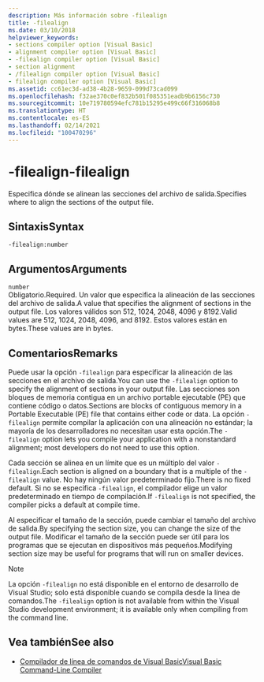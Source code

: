 ```yaml
---
description: Más información sobre -filealign
title: -filealign
ms.date: 03/10/2018
helpviewer_keywords:
- sections compiler option [Visual Basic]
- alignment compiler option [Visual Basic]
- -filealign compiler option [Visual Basic]
- section alignment
- /filealign compiler option [Visual Basic]
- filealign compiler option [Visual Basic]
ms.assetid: cc61ec3d-ad38-4b28-9659-099d73cad099
ms.openlocfilehash: f32ae370c0ef832b501f085351eadb9b6156c730
ms.sourcegitcommit: 10e719780594efc781b15295e499c66f316068b8
ms.translationtype: HT
ms.contentlocale: es-ES
ms.lasthandoff: 02/14/2021
ms.locfileid: "100470296"
---
```

# <a name="-filealign"></a><span data-ttu-id="c82d5-103">-filealign</span><span class="sxs-lookup"><span data-stu-id="c82d5-103">-filealign</span></span>

<span data-ttu-id="c82d5-104">Especifica dónde se alinean las secciones del archivo de salida.</span><span class="sxs-lookup"><span data-stu-id="c82d5-104">Specifies where to align the sections of the output file.</span></span>  
  
## <a name="syntax"></a><span data-ttu-id="c82d5-105">Sintaxis</span><span class="sxs-lookup"><span data-stu-id="c82d5-105">Syntax</span></span>  
  
```console  
-filealign:number  
```  
  
## <a name="arguments"></a><span data-ttu-id="c82d5-106">Argumentos</span><span class="sxs-lookup"><span data-stu-id="c82d5-106">Arguments</span></span>  

 `number`  
 <span data-ttu-id="c82d5-107">Obligatorio.</span><span class="sxs-lookup"><span data-stu-id="c82d5-107">Required.</span></span> <span data-ttu-id="c82d5-108">Un valor que especifica la alineación de las secciones del archivo de salida.</span><span class="sxs-lookup"><span data-stu-id="c82d5-108">A value that specifies the alignment of sections in the output file.</span></span> <span data-ttu-id="c82d5-109">Los valores válidos son 512, 1024, 2048, 4096 y 8192.</span><span class="sxs-lookup"><span data-stu-id="c82d5-109">Valid values are 512, 1024, 2048, 4096, and 8192.</span></span> <span data-ttu-id="c82d5-110">Estos valores están en bytes.</span><span class="sxs-lookup"><span data-stu-id="c82d5-110">These values are in bytes.</span></span>  
  
## <a name="remarks"></a><span data-ttu-id="c82d5-111">Comentarios</span><span class="sxs-lookup"><span data-stu-id="c82d5-111">Remarks</span></span>  

 <span data-ttu-id="c82d5-112">Puede usar la opción `-filealign` para especificar la alineación de las secciones en el archivo de salida.</span><span class="sxs-lookup"><span data-stu-id="c82d5-112">You can use the `-filealign` option to specify the alignment of sections in your output file.</span></span> <span data-ttu-id="c82d5-113">Las secciones son bloques de memoria contigua en un archivo portable ejecutable (PE) que contiene código o datos.</span><span class="sxs-lookup"><span data-stu-id="c82d5-113">Sections are blocks of contiguous memory in a Portable Executable (PE) file that contains either code or data.</span></span> <span data-ttu-id="c82d5-114">La opción `-filealign` permite compilar la aplicación con una alineación no estándar; la mayoría de los desarrolladores no necesitan usar esta opción.</span><span class="sxs-lookup"><span data-stu-id="c82d5-114">The `-filealign` option lets you compile your application with a nonstandard alignment; most developers do not need to use this option.</span></span>  
  
 <span data-ttu-id="c82d5-115">Cada sección se alinea en un límite que es un múltiplo del valor `-filealign`.</span><span class="sxs-lookup"><span data-stu-id="c82d5-115">Each section is aligned on a boundary that is a multiple of the `-filealign` value.</span></span> <span data-ttu-id="c82d5-116">No hay ningún valor predeterminado fijo.</span><span class="sxs-lookup"><span data-stu-id="c82d5-116">There is no fixed default.</span></span> <span data-ttu-id="c82d5-117">Si no se especifica `-filealign`, el compilador elige un valor predeterminado en tiempo de compilación.</span><span class="sxs-lookup"><span data-stu-id="c82d5-117">If `-filealign` is not specified, the compiler picks a default at compile time.</span></span>  
  
 <span data-ttu-id="c82d5-118">Al especificar el tamaño de la sección, puede cambiar el tamaño del archivo de salida.</span><span class="sxs-lookup"><span data-stu-id="c82d5-118">By specifying the section size, you can change the size of the output file.</span></span> <span data-ttu-id="c82d5-119">Modificar el tamaño de la sección puede ser útil para los programas que se ejecutan en dispositivos más pequeños.</span><span class="sxs-lookup"><span data-stu-id="c82d5-119">Modifying section size may be useful for programs that will run on smaller devices.</span></span>  
  
> [!NOTE]
> <span data-ttu-id="c82d5-120">La opción `-filealign` no está disponible en el entorno de desarrollo de Visual Studio; solo está disponible cuando se compila desde la línea de comandos.</span><span class="sxs-lookup"><span data-stu-id="c82d5-120">The `-filealign` option is not available from within the Visual Studio development environment; it is available only when compiling from the command line.</span></span>  
  
## <a name="see-also"></a><span data-ttu-id="c82d5-121">Vea también</span><span class="sxs-lookup"><span data-stu-id="c82d5-121">See also</span></span>

- [<span data-ttu-id="c82d5-122">Compilador de línea de comandos de Visual Basic</span><span class="sxs-lookup"><span data-stu-id="c82d5-122">Visual Basic Command-Line Compiler</span></span>](index.md)
